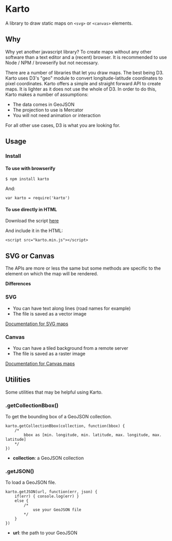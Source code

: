 # Karto

A library to draw static maps on ```<svg>``` or ```<canvas>``` elements.

## Why

Why yet another javascript library? To create maps without any other software than a text editor and a (recent) browser. It is recommended to use Node / NPM / browserify but not necessary.

There are a number of libraries that let you draw maps. The best being D3. Karto uses D3's "geo" module to convert longitude-latitude coordinates to pixel coordinates. Karto offers a simple and straight forward API to create maps. It is lighter as it does not use the whole of D3. In order to do this, Karto makes a number of assumptions:

* The data comes in GeoJSON
* The projection to use is Mercator
* You will not need animation or interaction

For all other use cases, D3 is what you are looking for.

## Usage

### Install

#### To use with browserify

```
$ npm install karto
```

And:

```
var karto = require('karto')
```

#### To use directly in HTML

Download the script [here](https://raw.githubusercontent.com/idris-maps/karto/master/dist/karto.min.jsit)

And include it in the HTML:

```
<script src="karto.min.js"></script>
```


## SVG or Canvas

The APIs are more or less the same but some methods are specific to the element on which the map will be rendered.

**Differences**

### SVG

* You can have text along lines (road names for example)
* The file is saved as a vector image

[Documentation for SVG maps](https://github.com/idris-maps/karto/blob/master/docs/svg.md)

### Canvas

* You can have a tiled background from a remote server
* The file is saved as a raster image

[Documentation for Canvas maps](https://github.com/idris-maps/karto/blob/master/docs/canvas.md)

## Utilities

Some utilities that may be helpful using Karto.

### .getCollectionBbox()

To get the bounding box of a GeoJSON collection.

```
karto.getCollectionBbox(collection, function(bbox) { 
	/*  
		bbox as [min. longitude, min. latitude, max. longitude, max. latitude]
	*/
})
```

- **collection**: a GeoJSON collection

### .getJSON()

To load a GeoJSON file.

```
karto.getJSON(url, function(err, json) { 
	if(err) { console.log(err) }
	else {
		/*
			use your GeoJSON file
		*/
	}
})
```

- **url**: the path to your GeoJSON
